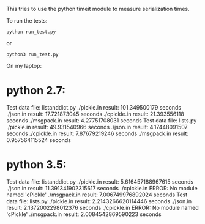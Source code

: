 This tries to use the python timeit module to measure serialization times.

To run the tests:

~~~~
python run_test.py
~~~~

or

~~~~
python3 run_test.py
~~~~

On my laptop:
# python 2.7:


Test data file: listanddict.py
./pickle.in
result: 101.349500179 seconds
./json.in
result: 17.721873045 seconds
./cpickle.in
result: 21.393556118 seconds
./msgpack.in
result: 4.27751708031 seconds
Test data file: lists.py
./pickle.in
result: 49.931540966 seconds
./json.in
result: 4.17448091507 seconds
./cpickle.in
result: 7.87679219246 seconds
./msgpack.in
result: 0.957564115524 seconds


# python 3.5:


Test data file: listanddict.py
./pickle.in
result: 5.616457188967615 seconds
./json.in
result: 11.391341902315617 seconds
./cpickle.in
ERROR: No module named 'cPickle'
./msgpack.in
result: 7.006749976892024 seconds
Test data file: lists.py
./pickle.in
result: 2.2143266620114446 seconds
./json.in
result: 2.1372002298012376 seconds
./cpickle.in
ERROR: No module named 'cPickle'
./msgpack.in
result: 2.0084542869590223 seconds
